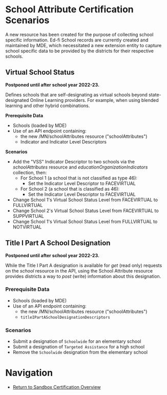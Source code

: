 # School Attribute Certification Scenarios
A new resource has been created for the purpose of collecting school specific information. Ed-fi School records are currently created and maintained by MDE, which necessitated a new extension entity to capture school specific data to be provided by the districts for their respective schools.

## Virtual School Status
**Postponed until after school year 2022-23.**

Defines schools that are self-designating as virtual schools beyond state-designated Online Learning providers. For example, when using blended learning and other hybrid combinations.

**Prerequisite Data**
  - Schools (loaded by MDE)
  - Use of an API endpoint containing:
    - the new /MN/schoolAttributes resource ("schoolAttributes")
    - Indicator and Indicator Level Descriptors

**Scenarios**
  - Add the "VSS" Indicator Descriptor to two schools via the *schoolAttributes* resource and *educationOrganizationIndicators* collection, then:
    - For School 1 (a school that is not classified as type 46):
      - Set the Indicator Level Descriptor to FACEVIRTUAL
    - For School 2 (a school that is classified as 46):
      - Set the Indicator Level Descriptor to FACEVIRTUAL
  - Change School 1's Virtual School Status Level from FACEVIRTUAL to FULLVIRTUAL
  - Change School 2's Virtual School Status Level from FACEVIRTUAL to SUPPVIRTUAL
  - Change School 1's Virtual School Status Level from FULLVIRTUAL to NOTVIRTUAL

## Title I Part A School Designation
**Postponed until after school year 2022-23.**

While the Title I Part A designation is available for *get* (read only) requests on the *school* resource in the API, using the School Attribute resource provides districts a way to *post* (write) information about this designation.

### **Prerequisite Data**
  - Schools (loaded by MDE)
  - Use of an API endpoint containing:
    - the new /MN/schoolAttributes resource ("schoolAttributes")
    - ```titleIPartASchoolDesignationDescriptors```

### **Scenarios**
 - Submit a designation of ```Schoolwide``` for an elementary school
 - Submit a designation of ```Targeted Assistance``` for a high school
 - Remove the ```Schoolwide``` designation from the elementary school


# Navigation
- [Return to Sandbox Certification Overview](sandbox_cert_a_toc.md)